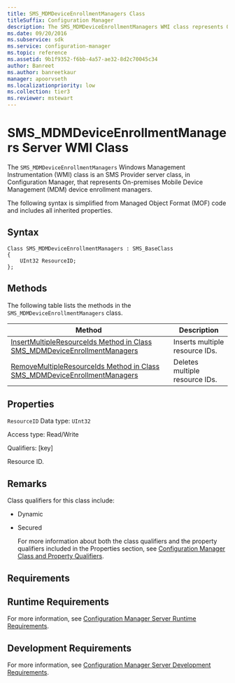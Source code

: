 ```yaml
---
title: SMS_MDMDeviceEnrollmentManagers Class
titleSuffix: Configuration Manager
description: The SMS_MDMDeviceEnrollmentManagers WMI class represents On-premises Mobile Device Management (MDM) device enrollment managers.
ms.date: 09/20/2016
ms.subservice: sdk
ms.service: configuration-manager
ms.topic: reference
ms.assetid: 9b1f9352-f6bb-4a57-ae32-8d2c70045c34
author: Banreet
ms.author: banreetkaur
manager: apoorvseth
ms.localizationpriority: low
ms.collection: tier3
ms.reviewer: mstewart
---
```

# SMS_MDMDeviceEnrollmentManagers Server WMI Class
The `SMS_MDMDeviceEnrollmentManagers` Windows Management Instrumentation (WMI) class is an SMS Provider server class, in Configuration Manager, that represents On-premises Mobile Device Management (MDM) device enrollment managers.

 The following syntax is simplified from Managed Object Format (MOF) code and includes all inherited properties.

## Syntax

```
Class SMS_MDMDeviceEnrollmentManagers : SMS_BaseClass
{
    UInt32 ResourceID;
};

```

## Methods
 The following table lists the methods in the `SMS_MDMDeviceEnrollmentManagers` class.

|Method|Description|
|------------|-----------------|
|[InsertMultipleResourceIds Method in Class SMS_MDMDeviceEnrollmentManagers](../../../develop/reference/mdm/insertmultipleresourceids-method-in-class-sms_mdmdeviceenrollmentmanagers.md)|Inserts multiple resource IDs.|
|[RemoveMultipleResourceIds Method in Class SMS_MDMDeviceEnrollmentManagers](../../../develop/reference/mdm/removemultipleresourceids-method-in-class-sms_mdmdeviceenrollmentmanagers.md)|Deletes multiple resource IDs.|

## Properties
 `ResourceID`
 Data type: `UInt32`

 Access type: Read/Write

 Qualifiers: [key]

 Resource ID.

## Remarks
 Class qualifiers for this class include:

- Dynamic

- Secured

  For more information about both the class qualifiers and the property qualifiers included in the Properties section, see [Configuration Manager Class and Property Qualifiers](../../../develop/reference/misc/class-and-property-qualifiers.md).

## Requirements

## Runtime Requirements
 For more information, see [Configuration Manager Server Runtime Requirements](../../../develop/core/reqs/server-runtime-requirements.md).

## Development Requirements
 For more information, see [Configuration Manager Server Development Requirements](../../../develop/core/reqs/server-development-requirements.md).

